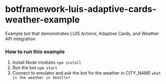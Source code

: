 # botframework-luis-adaptive-cards-weather-example
Example bot that demonstrates LUIS Actions, Adaptive Cards, and Weather API integration

### How to run this example
1. Install Node modules
`npm install`
2. Run the bot
`npm start`
3. Connect to emulator and ask the bot for the weather in CITY_NAME
`what is the weather in Seattle?`
